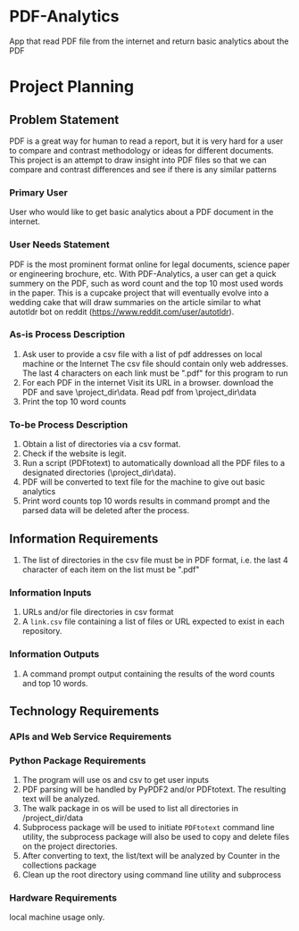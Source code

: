 # PDF-Analytics
App that read PDF file from the internet and return basic analytics about the PDF
# Project Planning

## Problem Statement

PDF is a great way for human to read a report, but it is very hard for a user to compare and contrast
methodology or ideas for different documents.  This project is an attempt to draw insight into PDF
files so that we can compare and contrast differences and see if there is any similar patterns

### Primary User

User who would like to get basic analytics about a PDF document in the internet.

### User Needs Statement 

PDF is the most prominent format online for legal documents, science paper or engineering brochure, 
etc.  With PDF-Analytics, a user can get a quick summery on the PDF, such as word count and the top 
10 most used words in the paper.  This is a cupcake project that will eventually evolve into a 
wedding cake that will draw summaries on the article similar to what autotldr bot on reddit 
(https://www.reddit.com/user/autotldr).

### As-is Process Description

  1. Ask user to provide a csv file with a list of pdf addresses on local machine or the Internet
      The csv file should contain only web addresses.  The last 4 characters on each link must be ".pdf" for this program to run
  2. For each PDF in the internet
      Visit its URL in a browser.
      download the PDF and save \project_dir\data.
      Read pdf from \project_dir\data
  3. Print the top 10 word counts
      

### To-be Process Description
  1. Obtain a list of directories via a csv format.
  2. Check if the website is legit.  
  3. Run a script (PDFtotext) to automatically download all the PDF files to a designated directories (\project_dir\data).
  4. PDF will be converted to text file for the machine to give out basic analytics
  5. Print word counts top 10 words results in command prompt and the parsed data will be deleted after the process.  


## Information Requirements
  1. The list of directories in the csv file must be in PDF format, i.e. the last 4 character of each 
  item on the list must be ".pdf"

### Information Inputs

  1. URLs and/or file directories in csv format
  2. A `link.csv` file containing a list of files or URL expected to exist in each repository.
  
### Information Outputs
  1. A command prompt output containing the results of the word counts and top 10 words.

## Technology Requirements

### APIs and Web Service Requirements

### Python Package Requirements
  1. The program will use os and csv to get user inputs
  2. PDF parsing will be handled by PyPDF2 and/or PDFtotext.  The resulting text will be analyzed.
  3. The walk package in os will be used to list all directories in /project_dir/data
  4. Subprocess package will be used to initiate `PDFtotext` command line utility, the subprocess package will also be used 
      to copy and delete files on the project directories.
  5. After converting to text, the list/text will be analyzed by Counter in the collections package
  6. Clean up the root directory using command line utility and subprocess


### Hardware Requirements
local machine usage only.
